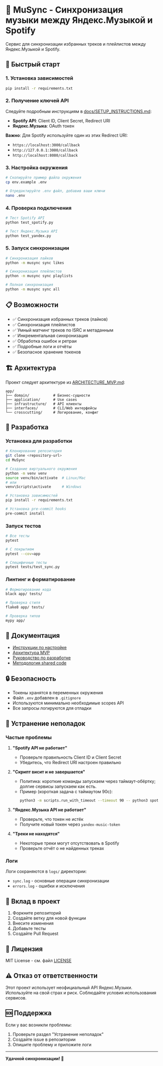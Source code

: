 # 🎵 MuSync - Синхронизация музыки между Яндекс.Музыкой и Spotify

Сервис для синхронизации избранных треков и плейлистов между Яндекс.Музыкой и Spotify.

## 🚀 Быстрый старт

### 1. Установка зависимостей

```bash
pip install -r requirements.txt
```

### 2. Получение ключей API

Следуйте подробным инструкциям в [docs/SETUP_INSTRUCTIONS.md](docs/SETUP_INSTRUCTIONS.md):

- **Spotify API**: Client ID, Client Secret, Redirect URI
- **Яндекс.Музыка**: OAuth токен

**Важно**: Для Spotify используйте один из этих Redirect URI:
- `https://localhost:3000/callback`
- `http://127.0.0.1:3000/callback`
- `http://localhost:8080/callback`

### 3. Настройка окружения

```bash
# Скопируйте пример файла окружения
cp env.example .env

# Отредактируйте .env файл, добавив ваши ключи
nano .env
```

### 4. Проверка подключения

```bash
# Тест Spotify API
python test_spotify.py

# Тест Яндекс.Музыка API
python test_yandex.py
```

### 5. Запуск синхронизации

```bash
# Синхронизация лайков
python -m musync sync likes

# Синхронизация плейлистов
python -m musync sync playlists

# Полная синхронизация
python -m musync sync all
```

## 📋 Возможности

- ✅ Синхронизация избранных треков (лайков)
- ✅ Синхронизация плейлистов
- ✅ Умный матчинг треков по ISRC и метаданным
- ✅ Инкрементальная синхронизация
- ✅ Обработка ошибок и ретраи
- ✅ Подробные логи и отчёты
- ✅ Безопасное хранение токенов

## 🏗️ Архитектура

Проект следует архитектуре из [ARCHITECTURE_MVP.md](ARCHITECTURE_MVP.md):

```
app/
├── domain/           # Бизнес-сущности
├── application/      # Use cases
├── infrastructure/   # API клиенты
├── interfaces/       # CLI/Web интерфейсы
└── crosscutting/     # Логирование, конфиг
```

## 🔧 Разработка

### Установка для разработки

```bash
# Клонирование репозитория
git clone <repository-url>
cd MuSync

# Создание виртуального окружения
python -m venv venv
source venv/bin/activate  # Linux/Mac
# или
venv\Scripts\activate     # Windows

# Установка зависимостей
pip install -r requirements.txt

# Установка pre-commit hooks
pre-commit install
```

### Запуск тестов

```bash
# Все тесты
pytest

# С покрытием
pytest --cov=app

# Специфичные тесты
pytest tests/test_sync.py
```

### Линтинг и форматирование

```bash
# Форматирование кода
black app/ tests/

# Проверка стиля
flake8 app/ tests/

# Проверка типов
mypy app/
```

## 📖 Документация

- [Инструкции по настройке](docs/SETUP_INSTRUCTIONS.md)
- [Архитектура MVP](ARCHITECTURE_MVP.md)
- [Руководство по разработке](CURSOR_DEVELOPMENT_GUIDE.md)
- [Методология shared code](SHARED_CODE_MIXIN_METHODOLOGY.md)

## 🔒 Безопасность

- Токены хранятся в переменных окружения
- Файл `.env` добавлен в `.gitignore`
- Используются минимально необходимые scopes API
- Все запросы логируются для отладки

## 🐛 Устранение неполадок

### Частые проблемы

1. **"Spotify API не работает"**
   - Проверьте правильность Client ID и Client Secret
   - Убедитесь, что Redirect URI настроен правильно

4. **"Скрипт висит и не завершается"**
   - Политика: короткие команды запускаем через таймаут-обёртку; долгие сервисы запускаем как есть.
   - Пример (короткая задача с таймаутом 90с):
     ```bash
     python3 -m scripts.run_with_timeout --timeout 90 -- python3 spotify_oauth_server.py
     ```

2. **"Яндекс.Музыка API не работает"**
   - Проверьте, что токен не истёк
   - Получите новый токен через `yandex-music-token`

3. **"Треки не находятся"**
   - Некоторые треки могут отсутствовать в Spotify
   - Проверьте отчёт о не найденных треках

### Логи

Логи сохраняются в `logs/` директории:
- `sync.log` - основные операции синхронизации
- `errors.log` - ошибки и исключения

## 🤝 Вклад в проект

1. Форкните репозиторий
2. Создайте ветку для новой функции
3. Внесите изменения
4. Добавьте тесты
5. Создайте Pull Request

## 📄 Лицензия

MIT License - см. файл [LICENSE](LICENSE)

## ⚠️ Отказ от ответственности

Этот проект использует неофициальный API Яндекс.Музыки. Используйте на свой страх и риск. Соблюдайте условия использования сервисов.

## 🆘 Поддержка

Если у вас возникли проблемы:

1. Проверьте раздел "Устранение неполадок"
2. Создайте issue в репозитории
3. Опишите проблему и приложите логи

---

**Удачной синхронизации! 🎵**

